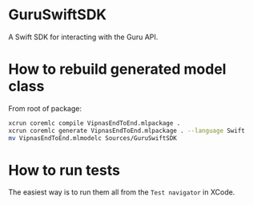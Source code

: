 # GuruSwiftSDK

A Swift SDK for interacting with the Guru API.

# How to rebuild generated model class
From root of package:
```bash
xcrun coremlc compile VipnasEndToEnd.mlpackage .
xcrun coremlc generate VipnasEndToEnd.mlpackage . --language Swift
mv VipnasEndToEnd.mlmodelc Sources/GuruSwiftSDK
```

# How to run tests
The easiest way is to run them all from the `Test navigator` in XCode.
